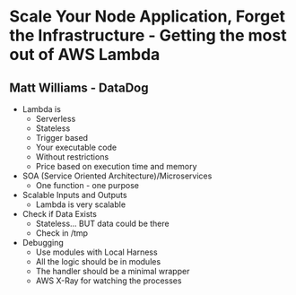 # Scale Your Node Application, Forget the Infrastructure - Getting the most out of AWS Lambda
## Matt Williams - DataDog
  - Lambda is
    - Serverless
    - Stateless
    - Trigger based
    - Your executable code
    - Without restrictions
    - Price based on execution time and memory
  - SOA (Service Oriented Architecture)/Microservices
    - One function - one purpose
  - Scalable Inputs and Outputs
    - Lambda is very scalable
  - Check if Data Exists
    - Stateless... BUT data could be there
    - Check in /tmp
  - Debugging
    - Use modules with Local Harness
    - All the logic should be in modules
    - The handler should be a minimal wrapper
    - AWS X-Ray for watching the processes
